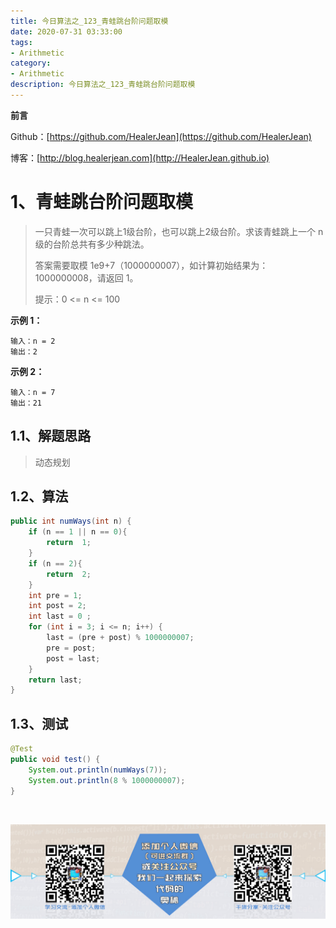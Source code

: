 ```yaml
---
title: 今日算法之_123_青蛙跳台阶问题取模
date: 2020-07-31 03:33:00
tags: 
- Arithmetic
category: 
- Arithmetic
description: 今日算法之_123_青蛙跳台阶问题取模
---
```


**前言**     

 Github：[https://github.com/HealerJean](https://github.com/HealerJean)         

 博客：[http://blog.healerjean.com](http://HealerJean.github.io)          



# 1、青蛙跳台阶问题取模
> 一只青蛙一次可以跳上1级台阶，也可以跳上2级台阶。求该青蛙跳上一个 n 级的台阶总共有多少种跳法。    
>
> 答案需要取模 1e9+7（1000000007），如计算初始结果为：1000000008，请返回 1。     
>
> 提示：0 <= n <= 100



**示例 1：**

```
输入：n = 2
输出：2
```

**示例 2：**

```
输入：n = 7
输出：21
```



## 1.1、解题思路 

>  动态规划



## 1.2、算法

```java
public int numWays(int n) {
    if (n == 1 || n == 0){
        return  1;
    }
    if (n == 2){
        return  2;
    }
    int pre = 1;
    int post = 2;
    int last = 0 ;
    for (int i = 3; i <= n; i++) {
        last = (pre + post) % 1000000007;
        pre = post;
        post = last;
    }
    return last;
}
```




## 1.3、测试 

```java
@Test
public void test() {
    System.out.println(numWays(7));
    System.out.println(8 % 1000000007);
}
```



​          

![ContactAuthor](https://raw.githubusercontent.com/HealerJean/HealerJean.github.io/master/assets/img/artical_bottom.jpg)



<link rel="stylesheet" href="https://unpkg.com/gitalk/dist/gitalk.css">

<script src="https://unpkg.com/gitalk@latest/dist/gitalk.min.js"></script> 
<div id="gitalk-container"></div>    
 <script type="text/javascript">
    var gitalk = new Gitalk({
		clientID: `1d164cd85549874d0e3a`,
		clientSecret: `527c3d223d1e6608953e835b547061037d140355`,
		repo: `HealerJean.github.io`,
		owner: 'HealerJean',
		admin: ['HealerJean'],
		id: 'WRIftyag8ixec0sp',
    });
    gitalk.render('gitalk-container');
</script> 




